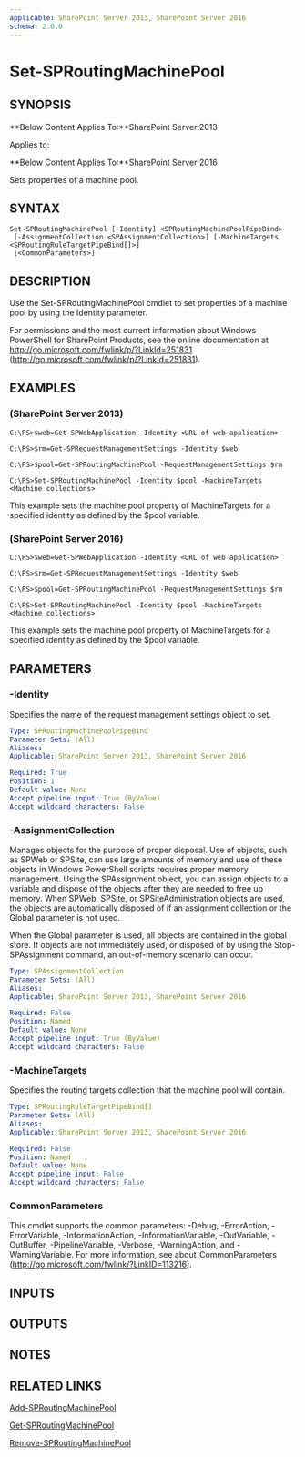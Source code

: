 ```yaml
---
applicable: SharePoint Server 2013, SharePoint Server 2016
schema: 2.0.0
---
```


# Set-SPRoutingMachinePool

## SYNOPSIS
**Below Content Applies To:**SharePoint Server 2013

Applies to:

**Below Content Applies To:**SharePoint Server 2016

Sets properties of a machine pool.



## SYNTAX

```
Set-SPRoutingMachinePool [-Identity] <SPRoutingMachinePoolPipeBind>
 [-AssignmentCollection <SPAssignmentCollection>] [-MachineTargets <SPRoutingRuleTargetPipeBind[]>]
 [<CommonParameters>]
```

## DESCRIPTION
Use the Set-SPRoutingMachinePool cmdlet to set properties of a machine pool by using the Identity parameter.

For permissions and the most current information about Windows PowerShell for SharePoint Products, see the online documentation at http://go.microsoft.com/fwlink/p/?LinkId=251831 (http://go.microsoft.com/fwlink/p/?LinkId=251831).

## EXAMPLES

###   (SharePoint Server 2013)
```
C:\PS>$web=Get-SPWebApplication -Identity <URL of web application>

C:\PS>$rm=Get-SPRequestManagementSettings -Identity $web

C:\PS>$pool=Get-SPRoutingMachinePool -RequestManagementSettings $rm

C:\PS>Set-SPRoutingMachinePool -Identity $pool -MachineTargets <Machine collections>
```

This example sets the machine pool property of MachineTargets for a specified identity as defined by the $pool variable.

###   (SharePoint Server 2016)
```
C:\PS>$web=Get-SPWebApplication -Identity <URL of web application>

C:\PS>$rm=Get-SPRequestManagementSettings -Identity $web

C:\PS>$pool=Get-SPRoutingMachinePool -RequestManagementSettings $rm

C:\PS>Set-SPRoutingMachinePool -Identity $pool -MachineTargets <Machine collections>
```

This example sets the machine pool property of MachineTargets for a specified identity as defined by the $pool variable.

## PARAMETERS

### -Identity
Specifies the name of the request management settings object to set.

```yaml
Type: SPRoutingMachinePoolPipeBind
Parameter Sets: (All)
Aliases: 
Applicable: SharePoint Server 2013, SharePoint Server 2016

Required: True
Position: 1
Default value: None
Accept pipeline input: True (ByValue)
Accept wildcard characters: False
```

### -AssignmentCollection
Manages objects for the purpose of proper disposal.
Use of objects, such as SPWeb or SPSite, can use large amounts of memory and use of these objects in Windows PowerShell scripts requires proper memory management.
Using the SPAssignment object, you can assign objects to a variable and dispose of the objects after they are needed to free up memory.
When SPWeb, SPSite, or SPSiteAdministration objects are used, the objects are automatically disposed of if an assignment collection or the Global parameter is not used.

When the Global parameter is used, all objects are contained in the global store.
If objects are not immediately used, or disposed of by using the Stop-SPAssignment command, an out-of-memory scenario can occur.

```yaml
Type: SPAssignmentCollection
Parameter Sets: (All)
Aliases: 
Applicable: SharePoint Server 2013, SharePoint Server 2016

Required: False
Position: Named
Default value: None
Accept pipeline input: True (ByValue)
Accept wildcard characters: False
```

### -MachineTargets
Specifies the routing targets collection that the machine pool will contain.

```yaml
Type: SPRoutingRuleTargetPipeBind[]
Parameter Sets: (All)
Aliases: 
Applicable: SharePoint Server 2013, SharePoint Server 2016

Required: False
Position: Named
Default value: None
Accept pipeline input: False
Accept wildcard characters: False
```

### CommonParameters
This cmdlet supports the common parameters: -Debug, -ErrorAction, -ErrorVariable, -InformationAction, -InformationVariable, -OutVariable, -OutBuffer, -PipelineVariable, -Verbose, -WarningAction, and -WarningVariable. For more information, see about_CommonParameters (http://go.microsoft.com/fwlink/?LinkID=113216).

## INPUTS

## OUTPUTS

## NOTES

## RELATED LINKS

[Add-SPRoutingMachinePool]()

[Get-SPRoutingMachinePool]()

[Remove-SPRoutingMachinePool]()

